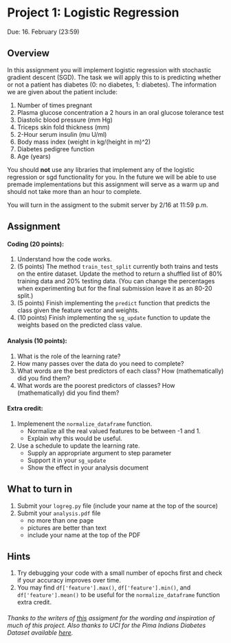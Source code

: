 Project 1: Logistic Regression
=

Due: 16. February (23:59)

Overview
-
In this assignment you will implement logistic regression with stochastic gradient descent (SGD). The task we will apply this to is predicting whether or not a patient has diabetes (0: no diabetes, 1: diabetes). The information we are given about the patient include:
1. Number of times pregnant 
2. Plasma glucose concentration a 2 hours in an oral glucose tolerance test 
3. Diastolic blood pressure (mm Hg) 
4. Triceps skin fold thickness (mm) 
5. 2-Hour serum insulin (mu U/ml) 
6. Body mass index (weight in kg/(height in m)^2) 
7. Diabetes pedigree function 
8. Age (years)

You should **not** use any libraries that implement any of the logistic regression or sgd functionality for you. In the future we will be able to use premade implementations but this assignment will serve as a warm up and should not take more than an hour to complete.

You will turn in the assigment to the submit server by 2/16 at 11:59 p.m.

Assignment
-

#### Coding (20 points):

1. Understand how the code works.
2. (5 points) The method `train_test_split` currently both trains and tests on the entire dataset. Update the  method to return a shuffled list of 80% training data and 20% testing data. (You can change the percentages when experimenting but for the final submission leave it as an 80-20 split.)
3. (5 points) Finish implementing the `predict` function that predicts the class given the feature vector and weights.
3. (10 points) Finish implementing the `sg_update` function to update the weights based on the predicted class value.

#### Analysis (10 points):

1. What is the role of the learning rate?
2. How many passes over the data do you need to complete?
3. What words are the best predictors of each class?  How (mathematically) did you find them?
4. What words are the poorest predictors of classes?  How (mathematically) did you find them?

#### Extra credit:

1. Implemenent the `normalize_dataframe` function.
    - Normalize all the real valued features to be between -1 and 1.
    - Explain why this would be useful.
2. Use a schedule to update the learning rate.
    - Supply an appropriate argument to step parameter
    - Support it in your `sg_update`
    - Show the effect in your analysis document

What to turn in
-

1. Submit your `logreg.py` file (include your name at the top of the source)
1. Submit your `analysis.pdf` file
    - no more than one page
    - pictures are better than text
    - include your name at the top of the PDF

Hints
-

1.  Try debugging your code with a small number of epochs first and check if your accuracy improves over time.
2. You may find `df['feature'].max()`, `df['feature'].min()`, and `df['feature'].mean()` to be useful for the  `normalize_dataframe` function extra credit.


###### Thanks to the writers of <a href = "https://github.com/Pinafore/ml-hw/blob/master/logreg/assign.md">this</a> assigment for the wording and inspiration of much of this project. Also thanks to UCI for the Pima Indians Diabetes Dataset available <a href="https://archive.ics.uci.edu/ml/datasets/Pima+Indians+Diabetes">here</a>.
